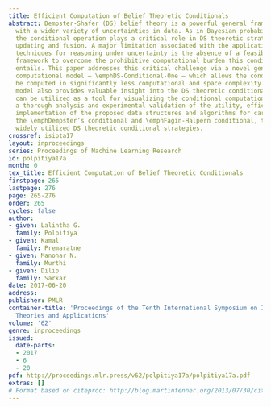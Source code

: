 ```yaml
---
title: Efficient Computation of Belief Theoretic Conditionals
abstract: Dempster-Shafer (DS) belief theory is a powerful general framework for dealing
  with a wider variety of uncertainties in data. As in Bayesian probability theory,
  the conditional operation plays a critical role in DS theoretic strategies for evidence
  updating and fusion. A major limitation associated with the application of DS theoretic
  techniques for reasoning under uncertainty is the absence of a feasible computational
  framework to overcome the prohibitive computational burden this conditional operation
  entails. This paper addresses this critical challenge via a novel generalized conditional
  computational model — \emphDS-Conditional-One — which allows the conditional to
  be computed in significantly less computational and space complexity. This computational
  model also provides valuable insight into the DS theoretic conditional itself and
  can be utilized as a tool for visualizing the conditional computation. We provide
  a thorough analysis and experimental validation of the utility, efficiency, and
  implementation of the proposed data structures and algorithms for carrying out both
  the \emphDempster’s conditional and \emphFagin-Halpern conditional, the two most
  widely utilized DS theoretic conditional strategies.
crossref: isipta17
layout: inproceedings
series: Proceedings of Machine Learning Research
id: polpitiya17a
month: 0
tex_title: Efficient Computation of Belief Theoretic Conditionals
firstpage: 265
lastpage: 276
page: 265-276
order: 265
cycles: false
author:
- given: Lalintha G.
  family: Polpitiya
- given: Kamal
  family: Premaratne
- given: Manohar N.
  family: Murthi
- given: Dilip
  family: Sarkar
date: 2017-06-20
address: 
publisher: PMLR
container-title: 'Proceedings of the Tenth International Symposium on Imprecise Probability:
  Theories and Applications'
volume: '62'
genre: inproceedings
issued:
  date-parts:
  - 2017
  - 6
  - 20
pdf: http://proceedings.mlr.press/v62/polpitiya17a/polpitiya17a.pdf
extras: []
# Format based on citeproc: http://blog.martinfenner.org/2013/07/30/citeproc-yaml-for-bibliographies/
---
```


